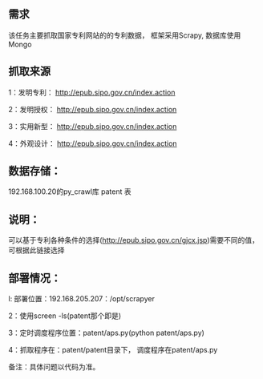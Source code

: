需求
----
该任务主要抓取国家专利网站的的专利数据， 框架采用Scrapy, 数据库使用Mongo

抓取来源
----
1：发明专利： http://epub.sipo.gov.cn/index.action

2：发明授权： http://epub.sipo.gov.cn/index.action

3：实用新型： http://epub.sipo.gov.cn/index.action

4：外观设计： http://epub.sipo.gov.cn/index.action


数据存储：
--------
192.168.100.20的py_crawl库 patent 表

说明：
---
可以基于专利各种条件的选择(http://epub.sipo.gov.cn/gjcx.jsp)需要不同的值， 可根据此链接选择

部署情况：
-------
l: 部署位置：192.168.205.207：/opt/scrapyer

2：使用screen -ls(patent那个即是)

3：定时调度程序位置：patent/aps.py(python patent/aps.py)

4：抓取程序在：patent/patent目录下， 调度程序在patent/aps.py

备注：具体问题以代码为准。